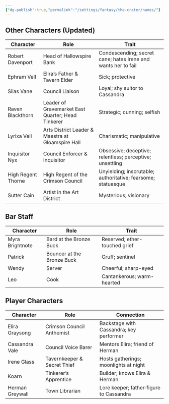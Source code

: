 ```yaml
---
{"dg-publish":true,"permalink":"/settings/fantasy/the-crater/names/"}
---
```


## Other Characters (Updated)

| Character          | Role                                              | Trait                                                         |
| ------------------ | ------------------------------------------------- | ------------------------------------------------------------- |
| Robert Davenport   | Head of Hallowspire Bank                          | Condescending; secret cane; hates Irene and wants her to fail |
| Ephram Vell        | Elira’s Father & Tavern Elder                     | Sick; protective                                              |
| Silas Vane         | Council Liaison                                   | Loyal; shy suitor to Cassandra                                |
| Raven Blackthorn   | Leader of Gravemarket East Quarter; Head Tinkerer | Strategic; cunning; selfish                                   |
| Lyrixa Veil        | Arts District Leader & Maestra at Gloamspire Hall | Charismatic; manipulative                                     |
| Inquisitor Nyx     | Council Enforcer & Inquisitor                     | Obsessive; deceptive; relentless; perceptive; unsettling      |
| High Regent Thorne | High Regent of the Crimson Council                | Unyielding; inscrutable; authoritative; fearsome; statuesque  |
| Sutter Cain        | Artist in the Art District                        | Mysterious; visionary                                         |

## Bar Staff

| Character       | Role                       | Trait                         |
| --------------- | -------------------------- | ----------------------------- |
| Myra Brightnote | Bard at the Bronze Buck    | Reserved; ether-touched grief |
| Patrick         | Bouncer at the Bronze Buck | Gruff; sentinel               |
| Wendy           | Server                     | Cheerful; sharp-eyed          |
| Leo             | Cook                       | Cantankerous; warm-hearted    |

## Player Characters

| Character       | Role                        | Connection                              |
| --------------- | --------------------------- | --------------------------------------- |
| Elira Graysong  | Crimson Council Anthemist   | Backstage with Cassandra; key performer |
| Cassandra Vale  | Council Voice Barer         | Mentors Elira; friend of Herman         |
| Irene Glass     | Tavernkeeper & Secret Thief | Hosts gatherings; moonlights at night   |
| Koarn           | Tinkerer’s Apprentice       | Builder; knows Elira & Herman           |
| Herman Greywall | Town Librarian              | Lore keeper; father‐figure to Cassandra |
